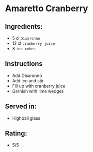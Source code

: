 # Amaretto Cranberry

## Ingredients:
- 5 cl `Disaronno`
- 12 cl `cranberry juice`
- 8 `ice cubes`

## Instructions
- Add Disaronno
- Add ice and stir
- Fill up with cranberry juice
- Garnish with lime wedges

## Served in:
- Highball glass

## Rating:
- 5/5